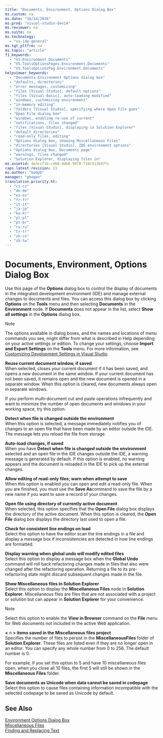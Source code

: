 ```yaml
---
title: "Documents, Environment, Options Dialog Box"
ms.custom: na
ms.date: "10/14/2016"
ms.prod: "visual-studio-dev14"
ms.reviewer: na
ms.suite: na
ms.technology: 
  - "vs-ide-general"
ms.tgt_pltfrm: na
ms.topic: "article"
f1_keywords: 
  - "VS.Environment.Documents"
  - "VS.ToolsOptionsPages.Environment.Documents"
  - "VS.ToolsOptionsPag.Environment.Documents"
helpviewer_keywords: 
  - "Documents Environment Options dialog box"
  - "defaults, directories"
  - "error messages, customizing"
  - "files [Visual Studio], default options"
  - "files [Visual Basic], auto-loading modified"
  - "windows, customizing environment"
  - "in-memory editing"
  - "folders [Visual Studio], specifying where Open File goes"
  - "Open File dialog box"
  - "windows, enabling re-use of current"
  - "notifications, files changed"
  - "files [Visual Studio], displaying in Solution Explorer"
  - "default directories"
  - "read-only files, editing"
  - "Options dialog box, showing Miscellaneous Files"
  - "directories [Visual Studio], IDE environment options"
  - "Options dialog box, Documents page"
  - "warnings, files changed"
  - "Solution Explorer, displaying files in"
ms.assetid: 4e3ccf1b-cd68-4db6-9470-710c911b47fc
caps.latest.revision: 21
ms.author: "kempb"
manager: "ghogen"
translation.priority.ht: 
  - "cs-cz"
  - "de-de"
  - "es-es"
  - "fr-fr"
  - "it-it"
  - "ja-jp"
  - "ko-kr"
  - "pl-pl"
  - "pt-br"
  - "ru-ru"
  - "tr-tr"
  - "zh-cn"
  - "zh-tw"
---
```

# Documents, Environment, Options Dialog Box
Use this page of the **Options** dialog box to control the display of documents in the integrated development environment (IDE) and manage external changes to documents and files. You can access this dialog box by clicking **Options** on the **Tools** menu and then selecting **Documents** in the **Environment** node. If **Documents** does not appear in the list, select **Show all settings** in the **Options** dialog box.  
  
> [!NOTE]
>  The options available in dialog boxes, and the names and locations of menu commands you see, might differ from what is described in Help depending on your active settings or edition. To change your settings, choose **Import and Export Settings** on the **Tools** menu. For more information, see [Customizing Development Settings in Visual Studio](assetId:///22c4debb-4e31-47a8-8f19-16f328d7dcd3).  
  
 **Reuse current document window, if saved**  
 When selected, closes your current document if it has been saved, and opens a new document in the same window. If your current document has not been saved, it remains open and the new document is opened in a separate window. When this option is cleared, new documents always open in separate windows.  
  
 If you perform multi-document cut and paste operations infrequently and want to minimize the number of open documents and windows in your working space, try this option.  
  
 **Detect when file is changed outside the environment**  
 When this option is selected, a message immediately notifies you of changes to an open file that have been made by an editor outside the IDE. The message lets you reload the file from storage.  
  
 **Auto-load changes, if saved**  
 When you have **Detect when file is changed outside the environment** selected and an open file in the IDE changes outside the IDE, a warning message is generated by default. If this option is enabled, no warning appears and the document is reloaded in the IDE to pick up the external changes.  
  
 **Allow editing of read-only files; warn when attempt to save**  
 When this option is enabled you can open and edit a read-only file. When you are finished, you must use the **Save As**command to save the file by a new name if you want to save a record of your changes.  
  
 **Open file using directory of currently active document**  
 When selected, this option specifies that the **Open File** dialog box displays the directory of the active document. When this option is cleared, the **Open File** dialog box displays the directory last used to open a file.  
  
 **Check for consistent line endings on load**  
 Select this option to have the editor scan the line endings in a file and display a message box if inconsistencies are detected in how line endings are formatted.  
  
 **Display warning when global undo will modify edited files**  
 Select this option to display a message box when the **Global Undo** command will roll back refactoring changes made in files that also were changed after the refactoring operation. Returning a file to its pre-refactoring state might discard subsequent changes made in the file.  
  
 **Show Miscellaneous files in Solution Explorer**  
 Select this option to display the **Miscellaneous Files** node in **Solution Explorer**. Miscellaneous files are files that are not associated with a project or solution but can appear in **Solution Explorer** for your convenience.  
  
> [!NOTE]
>  Select this option to enable the **View in Browser** command on the **File** menu for Web documents not included in the active Web application.  
  
 **\<** *n* **> items saved in the Miscellaneous files project**  
 Specifies the number of files to persist in the **MiscellaneousFiles** folder of **Solution Explorer**. These files are listed even if they are no longer open in an editor. You can specify any whole number from 0 to 256. The default number is 0.  
  
 For example, if you set this option to 5 and have 10 miscellaneous files open, when you close all 10 files, the first 5 will still be shown in the **Miscellaneous Files** folder.  
  
 **Save documents as Unicode when data cannot be saved in codepage**  
 Select this option to cause files containing information incompatible with the selected codepage to be saved as Unicode by default.  
  
## See Also  
 [Environment Options Dialog Box](../reference/environment-options-dialog-box.md)   
 [Miscellaneous Files](../reference/miscellaneous-files.md)   
 [Finding and Replacing Text](../ide/finding-and-replacing-text.md)